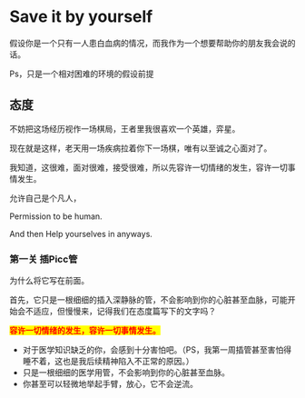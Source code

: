# Save it by yourself

假设你是一个只有一人患白血病的情况，而我作为一个想要帮助你的朋友我会说的话。

Ps，只是一个相对困难的环境的假设前提

## 态度

不妨把这场经历视作一场棋局，王者里我很喜欢一个英雄，弈星。

现在就是这样，老天用一场疾病拉着你下一场棋，唯有以至诚之心面对了。

我知道，这很难，面对很难，接受很难，所以先容许一切情绪的发生，容许一切事情发生。

允许自己是个凡人，

Permission to be human.

And then Help yourselves in anyways.

### **第一关 插Picc管**

为什么将它写在前面。

首先，它只是一根细细的插入深静脉的管，不会影响到你的心脏甚至血脉，可能开始会不适应，但慢慢来，记得我们在态度篇写下的文字吗？

<mark style="color:red;">**容许一切情绪的发生，容许一切事情发生。**</mark>

* 对于医学知识缺乏的你，会感到十分害怕吧。（PS，我第一周插管甚至害怕得睡不着，这也是我后续精神陷入不正常的原因。）
* 只是一根细细的医学用管，不会影响到你的心脏甚至血脉。
* 你甚至可以轻微地举起手臂，放心，它不会逆流。







